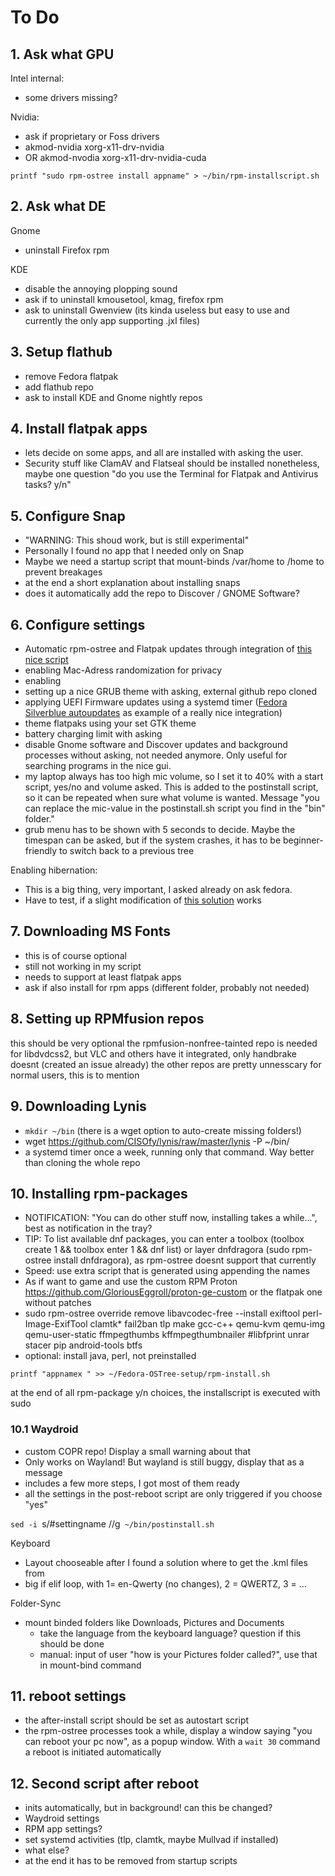 # To Do

## 1. Ask what GPU
Intel internal:
- some drivers missing?

Nvidia:
- ask if proprietary or Foss drivers
- akmod-nvidia xorg-x11-drv-nvidia
- OR akmod-nvodia xorg-x11-drv-nvidia-cuda

`printf "sudo rpm-ostree install appname" > ~/bin/rpm-installscript.sh`


## 2. Ask what DE
Gnome

- uninstall Firefox rpm

KDE

- disable the annoying plopping sound
- ask if to uninstall kmousetool, kmag, firefox rpm
- ask to uninstall Gwenview (its kinda useless but easy to use and currently the only app supporting .jxl files)

## 3. Setup flathub
- remove Fedora flatpak
- add flathub repo
- ask to install KDE and Gnome nightly repos


## 4. Install flatpak apps
- lets decide on some apps, and all are installed with asking the user.
- Security stuff like ClamAV and Flatseal should be installed nonetheless, maybe one question "do you use the Terminal for Flatpak and Antivirus tasks? y/n"

## 5. Configure Snap
- "WARNING: This shoud work, but is still experimental"
- Personally I found no app that I needed only on Snap
- Maybe we need a startup script that mount-binds /var/home to /home to prevent breakages
- at the end a short explanation about installing snaps
- does it automatically add the repo to Discover / GNOME Software?

## 6. Configure settings
- Automatic rpm-ostree and Flatpak updates through integration of [this nice script](https://github.com/tonywalker1/silverblue-update)
- enabling Mac-Adress randomization for privacy
- enabling
- setting up a nice GRUB theme with asking, external github repo cloned
- applying UEFI Firmware updates using a systemd timer ([Fedora Silverblue autoupdates](https://github.com/tonywalker1/silverblue-update) as example of a really nice integration)
- theme flatpaks using your set GTK theme
- battery charging limit with asking
- disable Gnome software and Discover updates and background processes without asking, not needed anymore. Only useful for searching programs in the nice gui.
- my laptop always has too high mic volume, so I set it to 40% with a start script, yes/no and volume asked. This is added to the postinstall script, so it can be repeated when sure what volume is wanted. Message "you can replace the mic-value in the postinstall.sh script you find in the "bin" folder."
- grub menu has to be shown with 5 seconds to decide. Maybe the timespan can be asked, but if the system crashes, it has to be beginner-friendly to switch back to a previous tree

Enabling hibernation:
- This is a big thing, very important, I asked already on ask fedora.
- Have to test, if a slight modification of [this solution](https://fedoramagazine.org/hibernation-in-fedora-36-workstation/) works

## 7. Downloading MS Fonts
- this is of course optional
- still not working in my script
- needs to support at least flatpak apps
- ask if also install for rpm apps (different folder, probably not needed)

## 8. Setting up RPMfusion repos
this should be very optional
the rpmfusion-nonfree-tainted repo is needed for libdvdcss2, but VLC and others have it integrated, only handbrake doesnt (created an issue already)
the other repos are pretty unnesscary for normal users, this is to mention

## 9. Downloading Lynis
- `mkdir ~/bin` (there is a wget option to auto-create missing folders!)
- wget https://github.com/CISOfy/lynis/raw/master/lynis -P ~/bin/
- a systemd timer once a week, running only that command. Way better than cloning the whole repo

## 10. Installing rpm-packages
- NOTIFICATION: "You can do other stuff now, installing takes a while...", best as notification in the tray?
- TIP: To list available dnf packages, you can enter a toolbox (toolbox create 1 && toolbox enter 1 && dnf list) or layer dnfdragora (sudo rpm-ostree install dnfdragora), as rpm-ostree doesnt support that currently
- Speed: use extra script that is generated using appending the names
- As if want to game and use the custom RPM Proton https://github.com/GloriousEggroll/proton-ge-custom or the flatpak one without patches
- sudo rpm-ostree override remove libavcodec-free --install exiftool perl-Image-ExifTool clamtk* fail2ban tlp make gcc-c++ qemu-kvm qemu-img qemu-user-static ffmpegthumbs kffmpegthumbnailer #libfprint unrar stacer pip android-tools btfs
- optional: install java, perl, not preinstalled

`printf "appnamex " >> ~/Fedora-OSTree-setup/rpm-install.sh`

at the end of all rpm-package y/n choices, the installscript is executed with sudo

### 10.1 Waydroid
- custom COPR repo! Display a small warning about that
- Only works on Wayland! But wayland is still buggy, display that as a message
- includes a few more steps, I got most of them ready
- all the settings in the post-reboot script are only triggered if you choose "yes"

`sed -i `s/#settingname //g` ~/bin/postinstall.sh`

Keyboard

- Layout chooseable after I found a solution where to get the .kml files from
- big if elif loop, with 1= en-Qwerty (no changes), 2 = QWERTZ, 3 = ...

Folder-Sync

- mount binded folders like Downloads, Pictures and Documents
  - take the language from the keyboard language? question if this should be done
  - manual: input of user "how is your Pictures folder called?", use that in mount-bind command


## 11. reboot settings
- the after-install script should be set as autostart script
- the rpm-ostree processes took a while, display a window saying "you can reboot your pc now", as a popup window. With a `wait 30` command a reboot is initiated automatically



## 12. Second script after reboot
- inits automatically, but in background! can this be changed?
- Waydroid settings
- RPM app settings?
- set systemd activities (tlp, clamtk, maybe Mullvad if installed)
- what else?
- at the end it has to be removed from startup scripts
